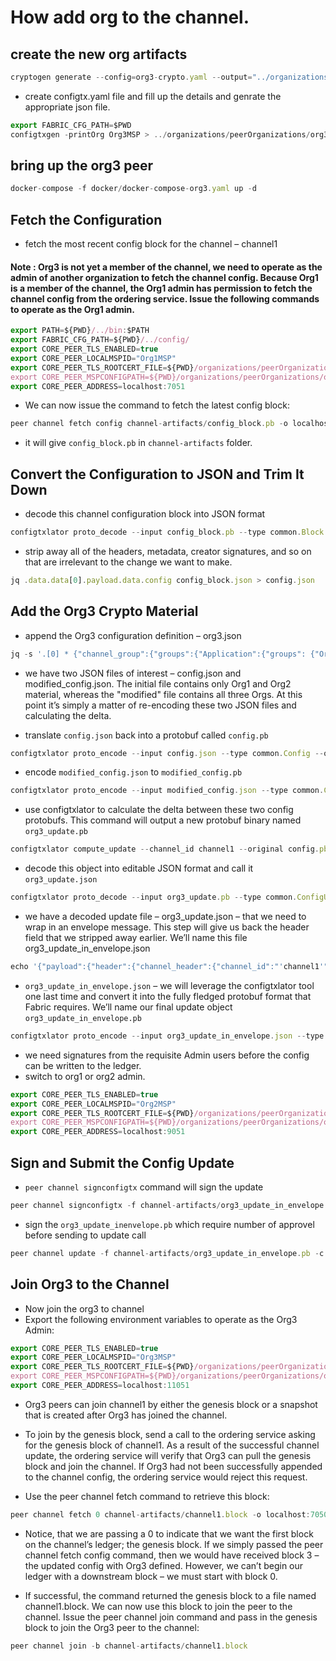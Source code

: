 # How add org to the channel.

## create the new org artifacts
```javascript
cryptogen generate --config=org3-crypto.yaml --output="../organizations"
```

- create configtx.yaml file and fill up the details and genrate the appropriate json file.
```javascript
export FABRIC_CFG_PATH=$PWD
configtxgen -printOrg Org3MSP > ../organizations/peerOrganizations/org3.example.com/org3.json
```

## bring up the org3 peer
```javascript
docker-compose -f docker/docker-compose-org3.yaml up -d
```

## Fetch the Configuration

- fetch the most recent config block for the channel – channel1

#### Note :  Org3 is not yet a member of the channel, we need to operate as the admin of another organization to fetch the channel config. Because Org1 is a member of the channel, the Org1 admin has permission to fetch the channel config from the ordering service. Issue the following commands to operate as the Org1 admin.

```javascript
export PATH=${PWD}/../bin:$PATH
export FABRIC_CFG_PATH=${PWD}/../config/
export CORE_PEER_TLS_ENABLED=true
export CORE_PEER_LOCALMSPID="Org1MSP"
export CORE_PEER_TLS_ROOTCERT_FILE=${PWD}/organizations/peerOrganizations/org1.example.com/peers/peer0.org1.example.com/tls/ca.crt
export CORE_PEER_MSPCONFIGPATH=${PWD}/organizations/peerOrganizations/org1.example.com/users/Admin@org1.example.com/msp
export CORE_PEER_ADDRESS=localhost:7051
```

- We can now issue the command to fetch the latest config block:

```javascript
peer channel fetch config channel-artifacts/config_block.pb -o localhost:7050 --ordererTLSHostnameOverride orderer.example.com -c channel1 --tls --cafile "${PWD}/organizations/ordererOrganizations/example.com/orderers/orderer.example.com/msp/tlscacerts/tlsca.example.com-cert.pem"
```
- it will give `config_block.pb` in `channel-artifacts` folder.

## Convert the Configuration to JSON and Trim It Down

- decode this channel configuration block into JSON format

```javascript
configtxlator proto_decode --input config_block.pb --type common.Block --output config_block.json
```

- strip away all of the headers, metadata, creator signatures, and so on that are irrelevant to the change we want to make.
```javascript
jq .data.data[0].payload.data.config config_block.json > config.json
```

## Add the Org3 Crypto Material

- append the Org3 configuration definition – org3.json

```javascript
jq -s '.[0] * {"channel_group":{"groups":{"Application":{"groups": {"Org3MSP":.[1]}}}}}' config.json ../organizations/peerOrganizations/org3.example.com/org3.json > modified_config.json
```

- we have two JSON files of interest – config.json and modified_config.json. The initial file contains only Org1 and Org2 material, whereas the "modified" file contains all three Orgs. At this point it’s simply a matter of re-encoding these two JSON files and calculating the delta.

- translate `config.json` back into a protobuf called `config.pb`

```javascript
configtxlator proto_encode --input config.json --type common.Config --output config.pb
```

- encode `modified_config.json` to `modified_config.pb`
```javascript
configtxlator proto_encode --input modified_config.json --type common.Config --output modified_config.pb
```

- use configtxlator to calculate the delta between these two config protobufs. This command will output a new protobuf binary named `org3_update.pb`
```javascript
configtxlator compute_update --channel_id channel1 --original config.pb --updated modified_config.pb --output org3_update.pb
```

- decode this object into editable JSON format and call it `org3_update.json`

```javascript
configtxlator proto_decode --input org3_update.pb --type common.ConfigUpdate --output org3_update.json
```

- we have a decoded update file – org3_update.json – that we need to wrap in an envelope message. This step will give us back the header field that we stripped away earlier. We’ll name this file org3_update_in_envelope.json
```javascript
echo '{"payload":{"header":{"channel_header":{"channel_id":"'channel1'", "type":2}},"data":{"config_update":'$(cat org3_update.json)'}}}' | jq . > org3_update_in_envelope.json
```

- `org3_update_in_envelope.json` – we will leverage the configtxlator tool one last time and convert it into the fully fledged protobuf format that Fabric requires. We’ll name our final update object `org3_update_in_envelope.pb`
```javascript
configtxlator proto_encode --input org3_update_in_envelope.json --type common.Envelope --output org3_update_in_envelope.pb
```
- we need signatures from the requisite Admin users before the config can be written to the ledger.
- switch to org1 or org2 admin.
```javascript
export CORE_PEER_TLS_ENABLED=true
export CORE_PEER_LOCALMSPID="Org2MSP"
export CORE_PEER_TLS_ROOTCERT_FILE=${PWD}/organizations/peerOrganizations/org2.example.com/peers/peer0.org2.example.com/tls/ca.crt
export CORE_PEER_MSPCONFIGPATH=${PWD}/organizations/peerOrganizations/org2.example.com/users/Admin@org2.example.com/msp
export CORE_PEER_ADDRESS=localhost:9051
```

## Sign and Submit the Config Update

- `peer channel signconfigtx` command will sign the update
```javascript
peer channel signconfigtx -f channel-artifacts/org3_update_in_envelope.pb
```
- sign the `org3_update_inenvelope.pb`  which require number of approvel before sending to update call

```javascript
peer channel update -f channel-artifacts/org3_update_in_envelope.pb -c channel1 -o localhost:7050 --ordererTLSHostnameOverride orderer.example.com --tls --cafile "${PWD}/organizations/ordererOrganizations/example.com/orderers/orderer.example.com/msp/tlscacerts/tlsca.example.com-cert.pem"
```

## Join Org3 to the Channel

- Now join the org3 to channel 
- Export the following environment variables to operate as the Org3 Admin:
```javascript
export CORE_PEER_TLS_ENABLED=true
export CORE_PEER_LOCALMSPID="Org3MSP"
export CORE_PEER_TLS_ROOTCERT_FILE=${PWD}/organizations/peerOrganizations/org3.example.com/peers/peer0.org3.example.com/tls/ca.crt
export CORE_PEER_MSPCONFIGPATH=${PWD}/organizations/peerOrganizations/org3.example.com/users/Admin@org3.example.com/msp
export CORE_PEER_ADDRESS=localhost:11051
```

- Org3 peers can join channel1 by either the genesis block or a snapshot that is created after Org3 has joined the channel.

- To join by the genesis block, send a call to the ordering service asking for the genesis block of channel1. As a result of the successful channel update, the ordering service will verify that Org3 can pull the genesis block and join the channel. If Org3 had not been successfully appended to the channel config, the ordering service would reject this request.

- Use the peer channel fetch command to retrieve this block:
```javascript
peer channel fetch 0 channel-artifacts/channel1.block -o localhost:7050 --ordererTLSHostnameOverride orderer.example.com -c channel1 --tls --cafile "${PWD}/organizations/ordererOrganizations/example.com/orderers/orderer.example.com/msp/tlscacerts/tlsca.example.com-cert.pem"
```

- Notice, that we are passing a 0 to indicate that we want the first block on the channel’s ledger; the genesis block. If we simply passed the peer channel fetch config command, then we would have received block 3 – the updated config with Org3 defined. However, we can’t begin our ledger with a downstream block – we must start with block 0.

- If successful, the command returned the genesis block to a file named channel1.block. We can now use this block to join the peer to the channel. Issue the peer channel join command and pass in the genesis block to join the Org3 peer to the channel:

```javascript
peer channel join -b channel-artifacts/channel1.block
```
